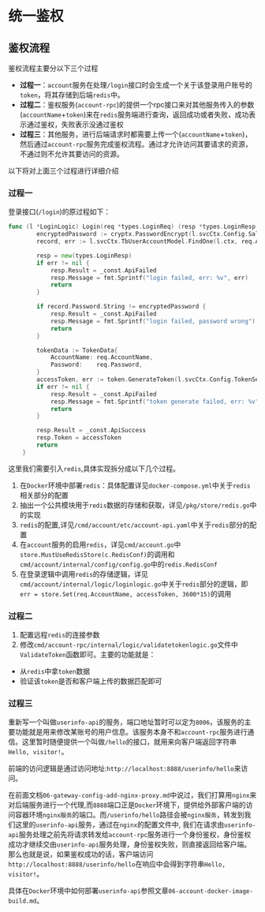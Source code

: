 # 统一鉴权
## 鉴权流程
鉴权流程主要分以下三个过程
* **过程一**：`account`服务在处理`/login`接口时会生成一个关于该登录用户账号的`token`，将其存储到后端`redis`中。
* **过程二**：鉴权服务(`account-rpc`)的提供一个rpc接口来对其他服务传入的参数(`accountName`+`token`)来在`redis`服务端进行查询，返回成功或者失败，成功表示通过鉴权，失败表示没通过鉴权
* **过程三**：其他服务，进行后端请求时都需要上传一个(`accountName`+`token`)，然后通过`account-rpc`服务完成鉴权流程。通过才允许访问其要请求的资源，不通过则不允许其要访问的资源。

以下将对上面三个过程进行详细介绍

### 过程一
登录接口(`/login`)的原过程如下：
```go
func (l *LoginLogic) Login(req *types.LoginReq) (resp *types.LoginResp, err error) {
        encryptedPassword := cryptx.PasswordEncrypt(l.svcCtx.Config.Salt, req.Password)
        record, err := l.svcCtx.TbUserAccountModel.FindOne(l.ctx, req.AccountName)

        resp = new(types.LoginResp)
        if err != nil {
            resp.Result = _const.ApiFailed
            resp.Message = fmt.Sprintf("login failed, err: %v", err)
            return
        }

        if record.Password.String != encryptedPassword {
            resp.Result = _const.ApiFailed
            resp.Message = fmt.Sprintf("login failed, password wrong")
            return
        }

        tokenData := TokenData{
            AccountName: req.AccountName,
            Password:    req.Password,
        }
        accessToken, err := token.GenerateToken(l.svcCtx.Config.TokenSecretKey, tokenData, TokenExpireTime)
        if err != nil {
            resp.Result = _const.ApiFailed
            resp.Message = fmt.Sprintf("token generate failed, err: %v", err)
            return
        }

        resp.Result = _const.ApiSuccess
        resp.Token = accessToken
        return
    }    
```

这里我们需要引入`redis`,具体实现拆分成以下几个过程。
1. 在`Docker`环境中部署`redis`：具体配置详见`docker-compose.yml`中关于`redis`相关部分的配置
2. 抽出一个公共模块用于`redis`数据的存储和获取，详见`/pkg/store/redis.go`中的实现
3. `redis`的配置,详见`/cmd/account/etc/account-api.yaml`中关于`redis`部分的配置 
4. 在`account`服务的启用`redis`，详见`cmd/account.go`中`store.MustUseRedisStore(c.RedisConf)`的调用和`cmd/account/internal/config/config.go`中的`redis.RedisConf`
5. 在登录逻辑中调用`redis`的存储逻辑，详见`cmd/account/internal/logic/loginlogic.go`中关于`redis`部分的逻辑，即` err = store.Set(req.AccountName, accessToken, 3600*15)`的调用

### 过程二
1. 配置远程`redis`的连接参数
2. 修改`cmd/account-rpc/internal/logic/validatetokenlogic.go`文件中`ValidateToken`函数即可。主要的功能就是：
* 从`redis`中拿`token`数据
* 验证该`token`是否和客户端上传的数据匹配即可

### 过程三
重新写一个叫做`userinfo-api`的服务，端口地址暂时可以定为`8006`，该服务的主要功能就是用来修改某账号的用户信息。该服务本身不和`account-rpc`服务进行通信。这里暂时随便提供一个叫做`/hello`的接口，就用来向客户端返回字符串`Hello, visitor!`。

前端的访问逻辑是通过访问地址:`http://localhost:8888/userinfo/hello`来访问。

在前面文档`06-gateway-config-add-nginx-proxy.md`中说过，我们打算用`nginx`来对后端服务进行一个代理,而`8888`端口正是`Docker`环境下，提供给外部客户端的访问容器环境`nginx服务`的端口。而`/userinfo/hello`路径会被`nginx服务`，转发到我们这里的`userinfo-api`服务，通过在`nginx`的配置文件中, 我们在请求由`userinfo-api`服务处理之前先将请求转发给`account-rpc`服务进行一个身份鉴权，身份鉴权成功才继续交由`userinfo-api`服务处理，身份鉴权失败，则直接返回给客户端。那么也就是说，如果鉴权成功的话，客户端访问`http://localhost:8888/userinfo/hello`在响应中会得到字符串`Hello, visitor!`。

具体在`Docker`环境中如何部署`userinfo-api`参照文章`06-account-docker-image-build.md`。

